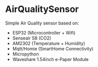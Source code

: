 # AirQualitySensor

Simple Air Quality sensor based on:

-   ESP32 (Microcontroller + Wifi)
-   Senseair S8 (CO2)
-   AM2302 (Temperature + Humidity)
-   Mqtt/Homie (SmartHome Connectivity)
-   Micropython
-   Waveshare 1.54inch e-Paper Module
